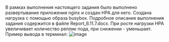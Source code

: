 В рамках выполнения настоящего задания было выполнено развертывание приложения nginx и создан HPA для него.
Создана нагрузка с помощью образа busybox.
Подробное описание выполнения задания содержится в файле Report_6.11.7.docx.
При росте нагрузки HPA увеличивает количество реплик пода, при снижении - уменьшает.
Пример вывода в терминал:
![image](https://github.com/user-attachments/assets/460ed86e-10e4-4a75-ac0c-1482a0018b00)


